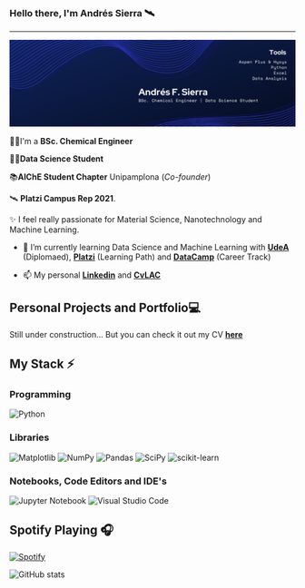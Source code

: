 ### Hello there, I'm Andrés Sierra 🛰
---
![Banner](1.png)

👨‍🔬I'm a **BSc. Chemical Engineer**

👨‍💻**Data Science Student**

📚**AIChE Student Chapter** Unipamplona (*Co-founder*)

🛰 **Platzi Campus Rep 2021**.

✨ I feel really passionate for Material Science, Nanotechnology and Machine Learning.

- 🌱 I’m currently learning Data Science and Machine Learning with [**UdeA**](https://asone.udea.edu.co/portafolio/#/catalog/1852) (Diplomaed), [**Platzi**](https://platzi.com/datos) (Learning Path) and [**DataCamp**](https://app.datacamp.com/learn/career-tracks/data-scientist-with-python?version=6) (Career Track)

- 📫 My personal [**Linkedin**](https://www.linkedin.com/in/andresf-sierra/) and [**CvLAC**](https://scienti.minciencias.gov.co/cvlac/visualizador/generarCurriculoCv.do?cod_rh=0000138045)

## Personal Projects and Portfolio💻
Still under construction...
But you can check it out my CV [**here**](https://github.com/andresf-sierra/andresf-sierra/blob/0efe30bac533610062092b0e41450aff0bef6d69/CV%20ENG%20-%20Andr%C3%A9s%20Felipe%20Sierra%20%C3%81lvarez%20IQ.pdf)

## My Stack ⚡
### Programming
![Python](https://img.shields.io/badge/python-3670A0?style=for-the-badge&logo=python&logoColor=ffdd54)
### Libraries
![Matplotlib](https://img.shields.io/badge/Matplotlib-%23ffffff.svg?style=for-the-badge&logo=Matplotlib&logoColor=black)
![NumPy](https://img.shields.io/badge/numpy-%23013243.svg?style=for-the-badge&logo=numpy&logoColor=white)
![Pandas](https://img.shields.io/badge/pandas-%23150458.svg?style=for-the-badge&logo=pandas&logoColor=white)
![SciPy](https://img.shields.io/badge/SciPy-%230C55A5.svg?style=for-the-badge&logo=scipy&logoColor=%white)
![scikit-learn](https://img.shields.io/badge/scikit--learn-%23F7931E.svg?style=for-the-badge&logo=scikit-learn&logoColor=white)
### Notebooks, Code Editors and IDE's
![Jupyter Notebook](https://img.shields.io/badge/jupyter-%23FA0F00.svg?style=for-the-badge&logo=jupyter&logoColor=white)
![Visual Studio Code](https://img.shields.io/badge/Visual%20Studio%20Code-0078d7.svg?style=for-the-badge&logo=visual-studio-code&logoColor=white)

 ## Spotify Playing 🎧
 

[![Spotify](https://andresf-sierra.vercel.app/api/spotify)](https://open.spotify.com/playlist/4BjsXcHycnyDM1EwJ1sshY?si=86ceb0022fff4487)



![GitHub stats](https://github-readme-stats.vercel.app/api?username=andresf-sierra&show_icons=true)  




<!--
**andres-sierra/andres-sierra** is a ✨ _special_ ✨ repository because its `README.md` (this file) appears on your GitHub profile.

Here are some ideas to get you started:

- 🔭 I’m currently working on ...
- 🌱 I’m currently learning ...
- 👯 I’m looking to collaborate on ...
- 🤔 I’m looking for help with ...
- 💬 Ask me about ...
- 📫 How to reach me: ...
- 😄 Pronouns: ...
- ⚡ Fun fact: ...
-->
